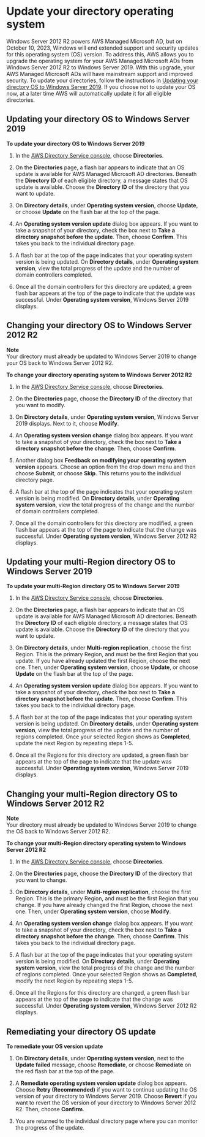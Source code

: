 # Update your directory operating system<a name="ms_ad_update_os"></a>

Windows Server 2012 R2 powers AWS Managed Microsoft AD, but on October 10, 2023, Windows will end extended support and security updates for this operating system \(OS\) version\. To address this, AWS allows you to upgrade the operating system for your AWS Managed Microsoft ADs from Windows Server 2012 R2 to Windows Server 2019\. With this upgrade, your AWS Managed Microsoft ADs will have mainstream support and improved security\. To update your directories, follow the instructions in [Updating your directory OS to Windows Server 2019](#update-to-windows-2019)\. If you choose not to update your OS now, at a later time  AWS will automatically update it for all eligible directories\.

## Updating your directory OS to Windows Server 2019<a name="update-to-windows-2019"></a>

**To update your directory OS to Windows Server 2019**

1. In the [AWS Directory Service console](https://console.aws.amazon.com/directoryservicev2/), choose **Directories**\.

1. On the **Directories** page, a flash bar appears to indicate that an OS update is available for AWS Managed Microsoft AD directories\. Beneath the **Directory ID** of each eligible directory, a message states that OS update is available\. Choose the **Directory ID** of the directory that you want to update\.

1. On **Directory details**, under **Operating system version**, choose **Update**, or choose **Update** on the flash bar at the top of the page\.

1. An **Operating system version update** dialog box appears\. If you want to take a snapshot of your directory, check the box next to **Take a directory snapshot before the update**\. Then, choose **Confirm**\. This takes you back to the individual directory page\.

1. A flash bar at the top of the page indicates that your operating system version is being updated\. On **Directory details**, under **Operating system version**, view the total progress of the update and the number of domain controllers completed\.

1. Once all the domain controllers for this directory are updated, a green flash bar appears at the top of the page to indicate that the update was successful\. Under **Operating system version**, Windows Server 2019 displays\.

## Changing your directory OS to Windows Server 2012 R2<a name="update-to-windows-2012"></a>

**Note**  
Your directory must already be updated to Windows Server 2019 to change your OS back to Windows Server 2012 R2\.

**To change your directory operating system to Windows Server 2012 R2**

1. In the [AWS Directory Service console](https://console.aws.amazon.com/directoryservicev2/), choose **Directories**\.

1. On the **Directories** page, choose the **Directory ID** of the directory that you want to modify\.

1. On **Directory details**, under **Operating system version**, Windows Server 2019 displays\. Next to it, choose **Modify**\.

1. An **Operating system version change** dialog box appears\. If you want to take a snapshot of your directory, check the box next to **Take a directory snapshot before the change**\. Then, choose **Confirm**\.

1. Another dialog box **Feedback on modifying your operating system version** appears\. Choose an option from the drop down menu and then choose **Submit**, or choose **Skip**\. This returns you to the individual directory page\.

1. A flash bar at the top of the page indicates that your operating system version is being modified\. On **Directory details**, under **Operating system version**, view the total progress of the change and the number of domain controllers completed\.

1. Once all the domain controllers for this directory are modified, a green flash bar appears at the top of the page to indicate that the change was successful\. Under **Operating system version**, Windows Server 2012 R2 displays\.

## Updating your multi\-Region directory OS to Windows Server 2019<a name="update-multi-region-to-windows-2019"></a>

**To update your multi\-Region directory OS to Windows Server 2019**

1. In the [AWS Directory Service console](https://console.aws.amazon.com/directoryservicev2/), choose **Directories**\.

1. On the **Directories** page, a flash bar appears to indicate that an OS update is available for AWS Managed Microsoft AD directories\. Beneath the **Directory ID** of each eligible directory, a message states that OS update is available\. Choose the **Directory ID** of the directory that you want to update\.

1. On **Directory details**, under **Multi\-region replication**, choose the first Region\. This is the primary Region, and must be the first Region that you update\. If you have already updated the first Region, choose the next one\. Then, under **Operating system version**, choose **Update**, or choose **Update** on the flash bar at the top of the page\.

1. An **Operating system version update** dialog box appears\. If you want to take a snapshot of your directory, check the box next to **Take a directory snapshot before the update**\. Then, choose **Confirm**\. This takes you back to the individual directory page\.

1. A flash bar at the top of the page indicates that your operating system version is being updated\. On **Directory details**, under **Operating system version**, view the total progress of the update and the number of regions completed\. Once your selected Region shows as **Completed**, update the next Region by repeating steps 1\-5\.

1. Once all the Regions for this directory are updated, a green flash bar appears at the top of the page to indicate that the update was successful\. Under **Operating system version**, Windows Server 2019 displays\.

## Changing your multi\-Region directory OS to Windows Server 2012 R2<a name="update-multi-region-to-windows-2012"></a>

**Note**  
Your directory must already be updated to Windows Server 2019 to change the OS back to Windows Server 2012 R2\.

**To change your multi\-Region directory operating system to Windows Server 2012 R2**

1. In the [AWS Directory Service console](https://console.aws.amazon.com/directoryservicev2/), choose **Directories**\.

1. On the **Directories** page, choose the **Directory ID** of the directory that you want to change\.

1. On **Directory details**, under **Multi\-region replication**, choose the first Region\. This is the primary Region, and must be the first Region that you change\. If you have already changed the first Region, choose the next one\. Then, under **Operating system version**, choose **Modify**\.

1. An **Operating system version change** dialog box appears\. If you want to take a snapshot of your directory, check the box next to **Take a directory snapshot before the change**\. Then, choose **Confirm**\. This takes you back to the individual directory page\.

1. A flash bar at the top of the page indicates that your operating system version is being modified\. On **Directory details**, under **Operating system version**, view the total progress of the change and the number of regions completed\. Once your selected Region shows as **Completed**, modify the next Region by repeating steps 1\-5\.

1. Once all the Regions for this directory are changed, a green flash bar appears at the top of the page to indicate that the change was successful\. Under **Operating system version**, Windows Server 2012 R2 displays\.

## Remediating your directory OS update<a name="remediate-os-update"></a>

**To remediate your OS version update**

1. On **Directory details**, under **Operating system version**, next to the **Update failed** message, choose **Remediate**, or choose **Remediate** on the red flash bar at the top of the page\.

1. A **Remediate operating system version update** dialog box appears\. Choose **Retry \(Recommended\)** if you want to continue updating the OS version of your directory to Windows Server 2019\. Choose **Revert** if you want to revert the OS version of your directory to Windows Server 2012 R2\. Then, choose **Confirm**\.

1. You are returned to the individual directory page where you can monitor the progress of the update\.
